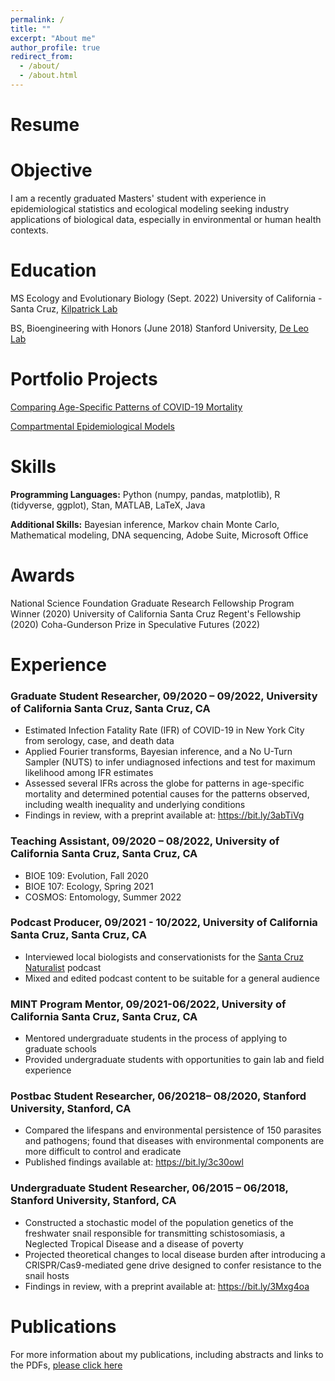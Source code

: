 ```yaml
---
permalink: /
title: ""
excerpt: "About me"
author_profile: true
redirect_from: 
  - /about/
  - /about.html
---
```


# Resume

# Objective
I am a recently graduated Masters' student with experience in epidemiological statistics and ecological modeling seeking industry applications of biological data, especially in environmental or human health contexts.

# Education
MS Ecology and Evolutionary Biology (Sept. 2022)
University of California - Santa Cruz, [Kilpatrick Lab](https://kilpatrick.eeb.ucsc.edu/)

BS, Bioengineering with Honors (June 2018)
Stanford University, [De Leo Lab](https://deleolab.stanford.edu/)

# Portfolio Projects

[Comparing Age-Specific Patterns of COVID-19 Mortality](https://chloerickards.shinyapps.io/Covid19/)

[Compartmental Epidemiological Models](https://chloerickards.shinyapps.io/diseasemodels/)

# Skills

**Programming Languages:** Python (numpy, pandas, matplotlib), R (tidyverse, ggplot), Stan, MATLAB, LaTeX, Java

**Additional Skills:** Bayesian inference, Markov chain Monte Carlo, Mathematical modeling, DNA sequencing, Adobe Suite, Microsoft Office

# Awards

National Science Foundation Graduate Research Fellowship Program Winner (2020)
University of California Santa Cruz Regent's Fellowship (2020)
Coha-Gunderson Prize in Speculative Futures (2022)

# Experience

### Graduate Student Researcher, 09/2020 – 09/2022, University of California Santa Cruz, Santa Cruz, CA
* Estimated Infection Fatality Rate (IFR) of COVID-19 in New York City from serology, case, and death data
* Applied Fourier transforms, Bayesian inference, and a No U-Turn Sampler (NUTS) to infer undiagnosed infections and test for maximum likelihood among IFR estimates
* Assessed several IFRs across the globe for patterns in age-specific mortality and determined potential causes for the patterns observed, including wealth inequality and underlying conditions
* Findings in review, with a preprint available at: https://bit.ly/3abTiVg 

### Teaching Assistant, 09/2020 – 08/2022, University of California Santa Cruz, Santa Cruz, CA
* BIOE 109: Evolution, Fall 2020
* BIOE 107: Ecology, Spring 2021
* COSMOS: Entomology, Summer 2022

### Podcast Producer, 09/2021 - 10/2022, University of California Santa Cruz, Santa Cruz, CA
* Interviewed local biologists and conservationists for the [Santa Cruz Naturalist](https://open.spotify.com/show/22DGQdylvM6tGIsswFVGS2?si=496c657d036741cf) podcast
* Mixed and edited podcast content to be suitable for a general audience

### MINT Program Mentor, 09/2021-06/2022, University of California Santa Cruz, Santa Cruz, CA
* Mentored undergraduate students in the process of applying to graduate schools
* Provided undergraduate students with opportunities to gain lab and field experience

### Postbac Student Researcher, 06/20218– 08/2020, Stanford University, Stanford, CA
* Compared the lifespans and environmental persistence of 150 parasites and pathogens; found that diseases with environmental components are more difficult to control and eradicate
* Published findings available at: https://bit.ly/3c30owl 

### Undergraduate Student Researcher, 06/2015 – 06/2018, Stanford University, Stanford, CA
* Constructed a stochastic model of the population genetics of the freshwater snail responsible for transmitting schistosomiasis, a Neglected Tropical Disease and a disease of poverty 
* Projected theoretical changes to local disease burden after introducing a CRISPR/Cas9-mediated gene drive designed to confer resistance to the snail hosts
* Findings in review, with a preprint available at: https://bit.ly/3Mxg4oa 

# Publications

For more information about my publications, including abstracts and links to the PDFs, [please click here](https://chloerickards.github.io/publications/)
